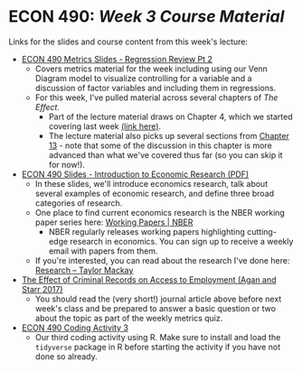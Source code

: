 # ECON 490: *Week 3 Course Material*

Links for the slides and course content from this week's lecture: 

- [ECON 490 Metrics Slides - Regression Review Pt 2](https://github.com/mackaytc/econ-490-course-material/blob/main/week-3/ECON%20490%20Metrics%20Slides%20-%20Regression%20Review%20Pt%202%20(PDF).pdf)
  - Covers metrics material for the week including using our Venn Diagram model to visualize controlling for a variable and a discussion of factor variables and including them in regressions. 
  - For this week, I've pulled material across several chapters of *The Effect*.
    - Part of the lecture material draws on Chapter 4, which we started covering last week [(link here)](https://theeffectbook.net/ch-DescribingRelationships.html).
    - The lecture material also picks up several sections from [Chapter 13](https://theeffectbook.net/ch-StatisticalAdjustment.html) - note that some of the discussion in this chapter is more advanced than what we've covered thus far (so you can skip it for now!).
- [ECON 490 Slides - Introduction to Economic Research (PDF)](https://github.com/mackaytc/econ-490-course-material/blob/main/week-3/ECON%20490%20Slides%20-%20Introduction%20to%20Economic%20Research%20(PDF).pdf)
  - In these slides, we'll introduce economics research, talk about several examples of economic research, and define three broad categories of research. 
  - One place to find current economics research is the NBER working paper series here: [Working Papers | NBER](https://www.nber.org/papers?page=1&perPage=50&sortBy=public_date)
    - NBER regularly releases working papers highlighting cutting-edge research in economics. You can sign up to receive a weekly email with papers from them. 
  - If you're interested, you can read about the research I've done here: [Research – Taylor Mackay](https://tmackay.io/research/)
- [The Effect of Criminal Records on Access to Employment (Agan and Starr 2017)](https://github.com/mackaytc/econ-490-course-material/blob/main/week-3/The%20Effect%20of%20Criminal%20Records%20on%20Access%20to%20Employment%20(Agan%20and%20Starr%202017).pdf)
  - You should read the (very short!) journal article above before next week's class and be prepared to answer a basic question or two about the topic as part of the weekly metrics quiz.  
- [ECON 490 Coding Activity 3](https://github.com/mackaytc/econ-490-course-material/blob/main/week-3/ECON%20490%20Coding%20Activity%203.R)
  - Our third coding activity using R. Make sure to install and load the `tidyverse` package in R before starting the activity if you have not done so already.